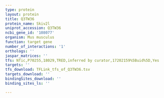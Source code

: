 ```yaml
---
type: protein
layout: protein
title: Q3TW36
protein_name: Skiv2l
uniprot_accession: Q3TW36
ncbi_gene_id: '108077'
organism: Mus musculus
function: target gene
number_of_interactions: '1'
orthologs: ''
jaspar_matrices: ''
tfs: Nfic,P70255,18029,TRED,inferred by curator,17202159%5Buid%5D,Yes
targets: ''
tfs_download: TFLink_tfs_of_Q3TW36.tsv
targets_download: ''
bindingSites_download: ''
binding_sites_ls: ''

---
```

